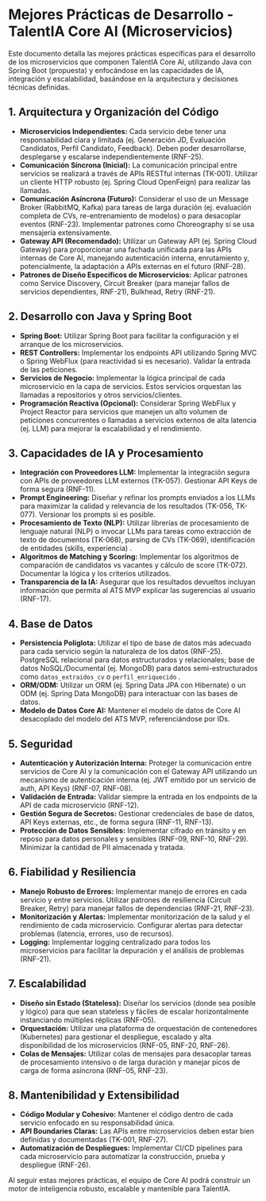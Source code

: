 # Mejores Prácticas de Desarrollo - TalentIA Core AI (Microservicios)

Este documento detalla las mejores prácticas específicas para el desarrollo de los microservicios que componen TalentIA Core AI, utilizando Java con Spring Boot (propuesta) y enfocándose en las capacidades de IA, integración y escalabilidad, basándose en la arquitectura y decisiones técnicas definidas.

## 1. Arquitectura y Organización del Código

- **Microservicios Independientes:** Cada servicio debe tener una responsabilidad clara y limitada (ej. Generación JD, Evaluación Candidatos, Perfil Candidato, Feedback). Deben poder desarrollarse, desplegarse y escalarse independientemente (RNF-25).
- **Comunicación Síncrona (Inicial):** La comunicación principal entre servicios se realizará a través de APIs RESTful internas (TK-001). Utilizar un cliente HTTP robusto (ej. Spring Cloud OpenFeign) para realizar las llamadas.
- **Comunicación Asíncrona (Futuro):** Considerar el uso de un Message Broker (RabbitMQ, Kafka) para tareas de larga duración (ej. evaluación completa de CVs, re-entrenamiento de modelos) o para desacoplar eventos (RNF-23). Implementar patrones como Choreography si se usa mensajería extensivamente.
- **Gateway API (Recomendado):** Utilizar un Gateway API (ej. Spring Cloud Gateway) para proporcionar una fachada unificada para las APIs internas de Core AI, manejando autenticación interna, enrutamiento y, potencialmente, la adaptación a APIs externas en el futuro (RNF-28).
- **Patrones de Diseño Específicos de Microservicios:** Aplicar patrones como Service Discovery, Circuit Breaker (para manejar fallos de servicios dependientes, RNF-21), Bulkhead, Retry (RNF-21).

## 2. Desarrollo con Java y Spring Boot

- **Spring Boot:** Utilizar Spring Boot para facilitar la configuración y el arranque de los microservicios.
- **REST Controllers:** Implementar los endpoints API utilizando Spring MVC o Spring WebFlux (para reactividad si es necesario). Validar la entrada de las peticiones.
- **Servicios de Negocio:** Implementar la lógica principal de cada microservicio en la capa de servicios. Estos servicios orquestan las llamadas a repositorios y otros servicios/clientes.
- **Programación Reactiva (Opcional):** Considerar Spring WebFlux y Project Reactor para servicios que manejen un alto volumen de peticiones concurrentes o llamadas a servicios externos de alta latencia (ej. LLM) para mejorar la escalabilidad y el rendimiento.

## 3. Capacidades de IA y Procesamiento

- **Integración con Proveedores LLM:** Implementar la integración segura con APIs de proveedores LLM externos (TK-057). Gestionar API Keys de forma segura (RNF-11).
- **Prompt Engineering:** Diseñar y refinar los prompts enviados a los LLMs para maximizar la calidad y relevancia de los resultados (TK-056, TK-077). Versionar los prompts si es posible.
- **Procesamiento de Texto (NLP):** Utilizar librerías de procesamiento de lenguaje natural (NLP) o invocar LLMs para tareas como extracción de texto de documentos (TK-068), parsing de CVs (TK-069), identificación de entidades (skills, experiencia) .
- **Algoritmos de Matching y Scoring:** Implementar los algoritmos de comparación de candidatos vs vacantes y cálculo de score (TK-072). Documentar la lógica y los criterios utilizados.
- **Transparencia de la IA:** Asegurar que los resultados devueltos incluyan información que permita al ATS MVP explicar las sugerencias al usuario (RNF-17).

## 4. Base de Datos

- **Persistencia Políglota:** Utilizar el tipo de base de datos más adecuado para cada servicio según la naturaleza de los datos (RNF-25). PostgreSQL relacional para datos estructurados y relacionales; base de datos NoSQL/Documental (ej. MongoDB) para datos semi-estructurados como `datos_extraidos_cv` o `perfil_enriquecido` .
- **ORM/ODM:** Utilizar un ORM (ej. Spring Data JPA con Hibernate) o un ODM (ej. Spring Data MongoDB) para interactuar con las bases de datos.
- **Modelo de Datos Core AI:** Mantener el modelo de datos de Core AI  desacoplado del modelo del ATS MVP, referenciándose por IDs.

## 5. Seguridad

- **Autenticación y Autorización Interna:** Proteger la comunicación entre servicios de Core AI y la comunicación con el Gateway API utilizando un mecanismo de autenticación interna (ej. JWT emitido por un servicio de auth, API Keys) (RNF-07, RNF-08).
- **Validación de Entrada:** Validar siempre la entrada en los endpoints de la API de cada microservicio (RNF-12).
- **Gestión Segura de Secretos:** Gestionar credenciales de base de datos, API Keys externas, etc., de forma segura (RNF-11, RNF-13).
- **Protección de Datos Sensibles:** Implementar cifrado en tránsito y en reposo para datos personales y sensibles (RNF-09, RNF-10, RNF-29). Minimizar la cantidad de PII almacenada y tratada.

## 6. Fiabilidad y Resiliencia

- **Manejo Robusto de Errores:** Implementar manejo de errores en cada servicio y entre servicios. Utilizar patrones de resiliencia (Circuit Breaker, Retry) para manejar fallos de dependencias (RNF-21, RNF-23).
- **Monitorización y Alertas:** Implementar monitorización de la salud y el rendimiento de cada microservicio. Configurar alertas para detectar problemas (latencia, errores, uso de recursos).
- **Logging:** Implementar logging centralizado para todos los microservicios para facilitar la depuración y el análisis de problemas (RNF-21).

## 7. Escalabilidad

- **Diseño sin Estado (Stateless):** Diseñar los servicios (donde sea posible y lógico) para que sean stateless y fáciles de escalar horizontalmente instanciando múltiples réplicas (RNF-05).
- **Orquestación:** Utilizar una plataforma de orquestación de contenedores (Kubernetes) para gestionar el despliegue, escalado y alta disponibilidad de los microservicios (RNF-05, RNF-20, RNF-26).
- **Colas de Mensajes:** Utilizar colas de mensajes para desacoplar tareas de procesamiento intensivo o de larga duración y manejar picos de carga de forma asíncrona (RNF-05, RNF-23).

## 8. Mantenibilidad y Extensibilidad

- **Código Modular y Cohesivo:** Mantener el código dentro de cada servicio enfocado en su responsabilidad única.
- **API Boundaries Claras:** Las APIs entre microservicios deben estar bien definidas y documentadas (TK-001, RNF-27).
- **Automatización de Despliegues:** Implementar CI/CD pipelines para cada microservicio para automatizar la construcción, prueba y despliegue (RNF-26).

Al seguir estas mejores prácticas, el equipo de Core AI podrá construir un motor de inteligencia robusto, escalable y mantenible para TalentIA.